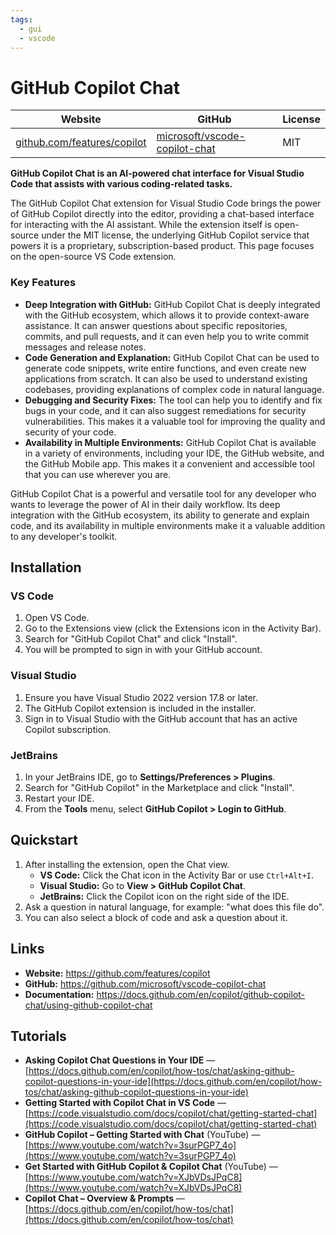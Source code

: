 ```yaml
---
tags:
  - gui
  - vscode
---
```


# GitHub Copilot Chat

| Website | GitHub | License |
| --- | --- | --- |
| [github.com/features/copilot](https://github.com/features/copilot) | [microsoft/vscode-copilot-chat](https://github.com/microsoft/vscode-copilot-chat) | MIT |

**GitHub Copilot Chat is an AI-powered chat interface for Visual Studio Code that assists with various coding-related tasks.**

The GitHub Copilot Chat extension for Visual Studio Code brings the power of GitHub Copilot directly into the editor, providing a chat-based interface for interacting with the AI assistant. While the extension itself is open-source under the MIT license, the underlying GitHub Copilot service that powers it is a proprietary, subscription-based product. This page focuses on the open-source VS Code extension.

### Key Features

*   **Deep Integration with GitHub:** GitHub Copilot Chat is deeply integrated with the GitHub ecosystem, which allows it to provide context-aware assistance. It can answer questions about specific repositories, commits, and pull requests, and it can even help you to write commit messages and release notes.
*   **Code Generation and Explanation:** GitHub Copilot Chat can be used to generate code snippets, write entire functions, and even create new applications from scratch. It can also be used to understand existing codebases, providing explanations of complex code in natural language.
*   **Debugging and Security Fixes:** The tool can help you to identify and fix bugs in your code, and it can also suggest remediations for security vulnerabilities. This makes it a valuable tool for improving the quality and security of your code.
*   **Availability in Multiple Environments:** GitHub Copilot Chat is available in a variety of environments, including your IDE, the GitHub website, and the GitHub Mobile app. This makes it a convenient and accessible tool that you can use wherever you are.

GitHub Copilot Chat is a powerful and versatile tool for any developer who wants to leverage the power of AI in their daily workflow. Its deep integration with the GitHub ecosystem, its ability to generate and explain code, and its availability in multiple environments make it a valuable addition to any developer's toolkit.

## Installation

### VS Code

1.  Open VS Code.
2.  Go to the Extensions view (click the Extensions icon in the Activity Bar).
3.  Search for "GitHub Copilot Chat" and click "Install".
4.  You will be prompted to sign in with your GitHub account.

### Visual Studio

1.  Ensure you have Visual Studio 2022 version 17.8 or later.
2.  The GitHub Copilot extension is included in the installer.
3.  Sign in to Visual Studio with the GitHub account that has an active Copilot subscription.

### JetBrains

1.  In your JetBrains IDE, go to **Settings/Preferences > Plugins**.
2.  Search for "GitHub Copilot" in the Marketplace and click "Install".
3.  Restart your IDE.
4.  From the **Tools** menu, select **GitHub Copilot > Login to GitHub**.

## Quickstart

1.  After installing the extension, open the Chat view.
    *   **VS Code:** Click the Chat icon in the Activity Bar or use `Ctrl+Alt+I`.
    *   **Visual Studio:** Go to **View > GitHub Copilot Chat**.
    *   **JetBrains:** Click the Copilot icon on the right side of the IDE.
2.  Ask a question in natural language, for example: "what does this file do".
3.  You can also select a block of code and ask a question about it.

## Links

*   **Website:** https://github.com/features/copilot
*   **GitHub:** https://github.com/microsoft/vscode-copilot-chat
*   **Documentation:** https://docs.github.com/en/copilot/github-copilot-chat/using-github-copilot-chat

## Tutorials

* **Asking Copilot Chat Questions in Your IDE** — [https://docs.github.com/en/copilot/how-tos/chat/asking-github-copilot-questions-in-your-ide](https://docs.github.com/en/copilot/how-tos/chat/asking-github-copilot-questions-in-your-ide)
* **Getting Started with Copilot Chat in VS Code** — [https://code.visualstudio.com/docs/copilot/chat/getting-started-chat](https://code.visualstudio.com/docs/copilot/chat/getting-started-chat)
* **GitHub Copilot – Getting Started with Chat** (YouTube) — [https://www.youtube.com/watch?v=3surPGP7_4o](https://www.youtube.com/watch?v=3surPGP7_4o)
* **Get Started with GitHub Copilot & Copilot Chat** (YouTube) — [https://www.youtube.com/watch?v=XJbVDsJPqC8](https://www.youtube.com/watch?v=XJbVDsJPqC8)
* **Copilot Chat – Overview & Prompts** — [https://docs.github.com/en/copilot/how-tos/chat](https://docs.github.com/en/copilot/how-tos/chat)
